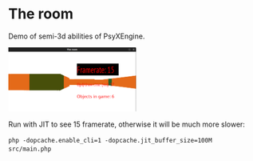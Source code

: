 # The room

Demo of semi-3d abilities of PsyXEngine.

[<img src="./resources/screen.png" width="256" height="128" />](./resources/screen.png)

Run with JIT to see 15 framerate, otherwise it will be much more slower: 

`php -dopcache.enable_cli=1 -dopcache.jit_buffer_size=100M   src/main.php`